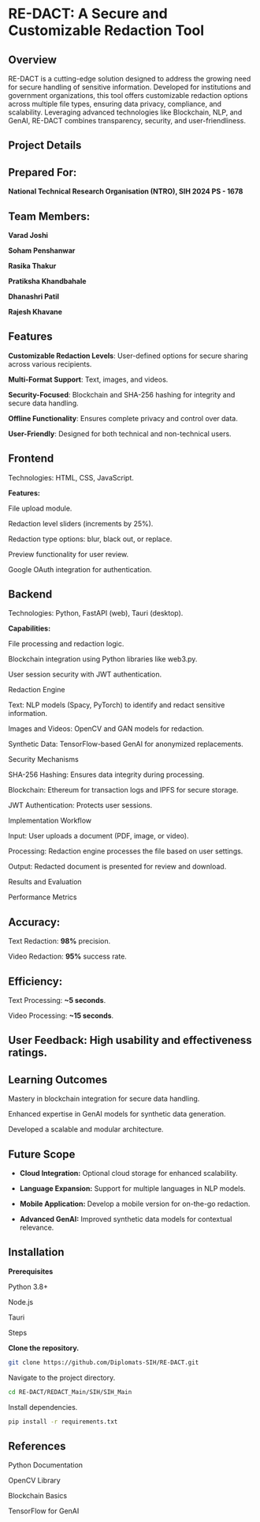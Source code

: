 # RE-DACT: A Secure and Customizable Redaction Tool

## Overview

RE-DACT is a cutting-edge solution designed to address the growing need for secure handling of sensitive information. Developed for institutions and government organizations, this tool offers customizable redaction options across multiple file types, ensuring data privacy, compliance, and scalability. Leveraging advanced technologies like Blockchain, NLP, and GenAI, RE-DACT combines transparency, security, and user-friendliness.

## Project Details

## Prepared For:
**National Technical Research Organisation (NTRO), SIH 2024 PS - 1678**

## Team Members:

**Varad Joshi**

**Soham Penshanwar**

**Rasika Thakur**

**Pratiksha Khandbahale**

**Dhanashri Patil**

**Rajesh Khavane**

## Features

**Customizable Redaction Levels**: User-defined options for secure sharing across various recipients.

**Multi-Format Support**: Text, images, and videos.

**Security-Focused**: Blockchain and SHA-256 hashing for integrity and secure data handling.

**Offline Functionality**: Ensures complete privacy and control over data.

**User-Friendly**: Designed for both technical and non-technical users.


## Frontend

Technologies: HTML, CSS, JavaScript.

**Features:**

File upload module.

Redaction level sliders (increments by 25%).

Redaction type options: blur, black out, or replace.

Preview functionality for user review.

Google OAuth integration for authentication.

## Backend

Technologies: Python, FastAPI (web), Tauri (desktop).

**Capabilities:**

File processing and redaction logic.

Blockchain integration using Python libraries like web3.py.

User session security with JWT authentication.

Redaction Engine

Text: NLP models (Spacy, PyTorch) to identify and redact sensitive information.

Images and Videos: OpenCV and GAN models for redaction.

Synthetic Data: TensorFlow-based GenAI for anonymized replacements.

Security Mechanisms

SHA-256 Hashing: Ensures data integrity during processing.

Blockchain: Ethereum for transaction logs and IPFS for secure storage.

JWT Authentication: Protects user sessions.

Implementation Workflow

Input: User uploads a document (PDF, image, or video).

Processing: Redaction engine processes the file based on user settings.

Output: Redacted document is presented for review and download.

Results and Evaluation

Performance Metrics

## Accuracy:

Text Redaction: **98%** precision.

Video Redaction: **95%** success rate.

## Efficiency:

Text Processing: **~5 seconds**.

Video Processing: **~15 seconds**.

## User Feedback: High usability and effectiveness ratings.

## Learning Outcomes

Mastery in blockchain integration for secure data handling.

Enhanced expertise in GenAI models for synthetic data generation.

Developed a scalable and modular architecture.

## Future Scope

- **Cloud Integration:** Optional cloud storage for enhanced scalability.

- **Language Expansion:** Support for multiple languages in NLP models.

- **Mobile Application:** Develop a mobile version for on-the-go redaction.

- **Advanced GenAI:** Improved synthetic data models for contextual relevance.

## Installation

**Prerequisites**

Python 3.8+

Node.js

Tauri

Steps

**Clone the repository.**
```bash
git clone https://github.com/Diplomats-SIH/RE-DACT.git
```


Navigate to the project directory.
```bash
cd RE-DACT/REDACT_Main/SIH/SIH_Main
```
Install dependencies.
```bash
pip install -r requirements.txt
```

## References

Python Documentation

OpenCV Library

Blockchain Basics

TensorFlow for GenAI
